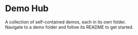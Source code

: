 # Demo Hub

A collection of self-contained demos, each in its own folder.  
Navigate to a demo folder and follow its README to get started.
